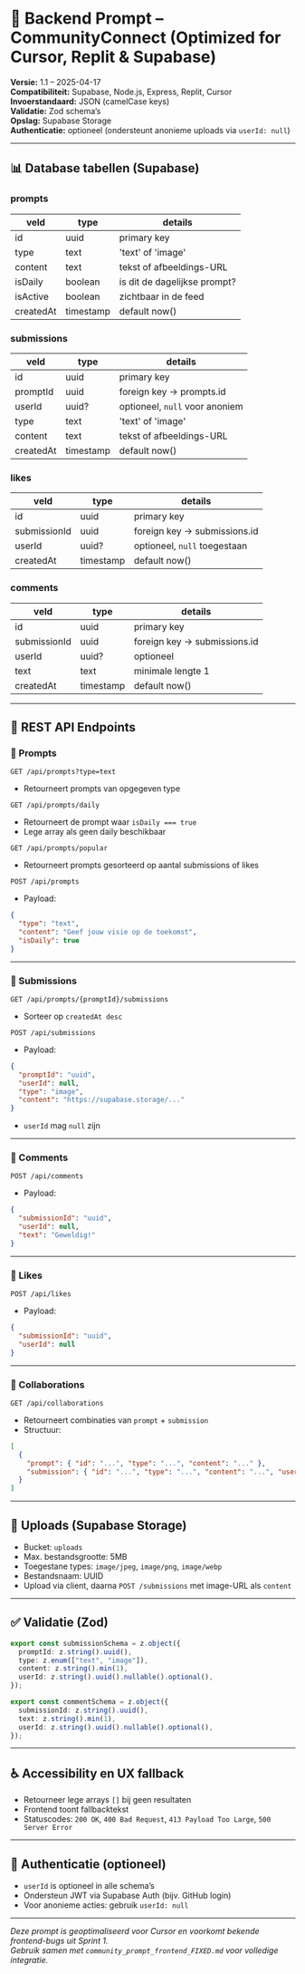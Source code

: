 # 🧠 Backend Prompt – CommunityConnect (Optimized for Cursor, Replit & Supabase)

**Versie:** 1.1 – 2025-04-17  
**Compatibiliteit:** Supabase, Node.js, Express, Replit, Cursor  
**Invoerstandaard:** JSON (camelCase keys)  
**Validatie:** Zod schema’s  
**Opslag:** Supabase Storage  
**Authenticatie:** optioneel (ondersteunt anonieme uploads via `userId: null`)  

---

## 📊 Database tabellen (Supabase)

### prompts
| veld      | type      | details                              |
|-----------|-----------|--------------------------------------|
| id        | uuid      | primary key                          |
| type      | text      | 'text' of 'image'                    |
| content   | text      | tekst of afbeeldings-URL            |
| isDaily   | boolean   | is dit de dagelijkse prompt?        |
| isActive  | boolean   | zichtbaar in de feed                |
| createdAt | timestamp | default now()                        |

### submissions
| veld       | type      | details                              |
|------------|-----------|--------------------------------------|
| id         | uuid      | primary key                          |
| promptId   | uuid      | foreign key → prompts.id             |
| userId     | uuid?     | optioneel, `null` voor anoniem       |
| type       | text      | 'text' of 'image'                    |
| content    | text      | tekst of afbeeldings-URL             |
| createdAt  | timestamp | default now()                        |

### likes
| veld          | type    | details                            |
|---------------|---------|------------------------------------|
| id            | uuid    | primary key                        |
| submissionId  | uuid    | foreign key → submissions.id       |
| userId        | uuid?   | optioneel, `null` toegestaan       |
| createdAt     | timestamp | default now()                    |

### comments
| veld          | type    | details                            |
|---------------|---------|------------------------------------|
| id            | uuid    | primary key                        |
| submissionId  | uuid    | foreign key → submissions.id       |
| userId        | uuid?   | optioneel                          |
| text          | text    | minimale lengte 1                  |
| createdAt     | timestamp | default now()                    |

---

## 📡 REST API Endpoints

### 🔹 Prompts

```http
GET /api/prompts?type=text
```
- Retourneert prompts van opgegeven type

```http
GET /api/prompts/daily
```
- Retourneert de prompt waar `isDaily === true`
- Lege array als geen daily beschikbaar

```http
GET /api/prompts/popular
```
- Retourneert prompts gesorteerd op aantal submissions of likes

```http
POST /api/prompts
```
- Payload:
```json
{
  "type": "text",
  "content": "Geef jouw visie op de toekomst",
  "isDaily": true
}
```

---

### 🔹 Submissions

```http
GET /api/prompts/{promptId}/submissions
```
- Sorteer op `createdAt desc`

```http
POST /api/submissions
```
- Payload:
```json
{
  "promptId": "uuid",
  "userId": null,
  "type": "image",
  "content": "https://supabase.storage/..."
}
```
- `userId` mag `null` zijn

---

### 🔹 Comments

```http
POST /api/comments
```
- Payload:
```json
{
  "submissionId": "uuid",
  "userId": null,
  "text": "Geweldig!"
}
```

---

### 🔹 Likes

```http
POST /api/likes
```
- Payload:
```json
{
  "submissionId": "uuid",
  "userId": null
}
```

---

### 🔹 Collaborations

```http
GET /api/collaborations
```
- Retourneert combinaties van `prompt` + `submission`
- Structuur:
```json
[
  {
    "prompt": { "id": "...", "type": "...", "content": "..." },
    "submission": { "id": "...", "type": "...", "content": "...", "userId": null }
  }
]
```

---

## 📁 Uploads (Supabase Storage)

- Bucket: `uploads`
- Max. bestandsgrootte: 5MB
- Toegestane types: `image/jpeg`, `image/png`, `image/webp`
- Bestandsnaam: UUID
- Upload via client, daarna `POST /submissions` met image-URL als `content`

---

## ✅ Validatie (Zod)

```ts
export const submissionSchema = z.object({
  promptId: z.string().uuid(),
  type: z.enum(["text", "image"]),
  content: z.string().min(1),
  userId: z.string().uuid().nullable().optional(),
});

export const commentSchema = z.object({
  submissionId: z.string().uuid(),
  text: z.string().min(1),
  userId: z.string().uuid().nullable().optional(),
});
```

---

## ♿ Accessibility en UX fallback

- Retourneer lege arrays `[]` bij geen resultaten
- Frontend toont fallbacktekst
- Statuscodes: `200 OK`, `400 Bad Request`, `413 Payload Too Large`, `500 Server Error`

---

## 🔐 Authenticatie (optioneel)

- `userId` is optioneel in alle schema’s
- Ondersteun JWT via Supabase Auth (bijv. GitHub login)
- Voor anonieme acties: gebruik `userId: null`

---

*Deze prompt is geoptimaliseerd voor Cursor en voorkomt bekende frontend-bugs uit Sprint 1.*  
*Gebruik samen met `community_prompt_frontend_FIXED.md` voor volledige integratie.*
